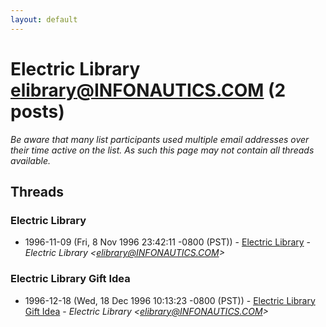 ```yaml
---
layout: default
---
```


# Electric Library <elibrary@INFONAUTICS.COM> (2 posts)

_Be aware that many list participants used multiple email addresses over their time active on the list. As such this page may not contain all threads available._

## Threads

### Electric Library
+ 1996-11-09 (Fri, 8 Nov 1996 23:42:11 -0800 (PST)) - [Electric Library](/archive/1996/11/aa1cf99c940e42d3cd9c4996d6b260684d3b009bf7e4f021cf3ff5e093e77bc4) - _Electric Library \<elibrary@INFONAUTICS.COM\>_

### Electric Library Gift Idea
+ 1996-12-18 (Wed, 18 Dec 1996 10:13:23 -0800 (PST)) - [Electric Library Gift Idea](/archive/1996/12/84a2101e6c1b6db1a2d59304e3e72a616b4000c0c9d5b631ca88b4bd55cc49c2) - _Electric Library \<elibrary@INFONAUTICS.COM\>_

